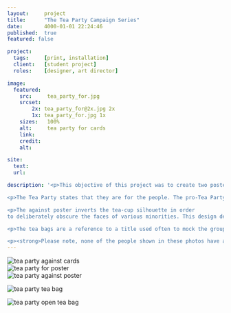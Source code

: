 ```yaml
---
layout:     project
title:      "The Tea Party Campaign Series"
date:       4000-01-01 22:24:46
published:  true
featured: false

project:
  tags:     [print, installation]
  client:   [student project]
  roles:    [designer, art director]

image:
  featured:
    src:     tea_party_for.jpg
    srcset:  
        2x: tea_party_for@2x.jpg 2x
        1x: tea_party_for.jpg 1x
    sizes:   100%
    alt:     tea party for cards
    link:
    credit:
    alt:

site:
  text:
  url: 

description: '<p>This objective of this project was to create two posters, one that supported a political movement and another that opposed it. Once the posters were created, the designer was required to pick one side and execute an installation that reflected that choice.</p>

<p>The Tea Party states that they are for the people. The pro-Tea Party poster is therefore created using individual tiles with various images of people’s faces. The beliefs of the political group are written beneath the portraits.</p>

<p>The against poster inverts the tea-cup silhouette in order
to deliberately obscure the faces of various minorities. This design decision was derived from the accusation that the Tea Party is racist. The copy below their portraits details various poll statistics that support this accusation.</p>

<p>The tea bags are a reference to a title used often to mock the group, “The Tea Baggers.” The red tea bags were placed in mugs in different stores.</p>

<p><strong>Please note, none of the people shown in these photos have any affiliation with the Tea Party or this project.</strong></p>'
---
```


<div class="width--wide">
    <img src="{{ site.baseurl }}/img/work/tea-party-series/tea_party_against.jpg"
     srcset="{{ site.baseurl }}/img/work/tea-party-series/tea_party_against@2x.jpg 2x, {{ site.baseurl }}/img/work/tea-party-series/tea_party_against.jpg 1x"
     sizes="100%"  
     alt="tea party against cards">
</div>

<div class="width--wide">
<div class="width--1_2">
    <img src="{{ site.baseurl }}/img/work/tea-party-series/tea_party_for_poster.jpg"
         srcset="{{ site.baseurl }}/img/work/tea-party-series/tea_party_for_poster@2x.jpg 2x, {{ site.baseurl }}/img/work/tea-party-series/tea_party_for_poster.jpg 1x"
         sizes="100%"  
         alt="tea party for poster">
</div>

<div class="width--1_2">
    <img src="{{ site.baseurl }}/img/work/tea-party-series/tea_party_against_poster.jpg"
         srcset="{{ site.baseurl }}/img/work/tea-party-series/tea_party_against_poster@2x.jpg 2x, {{ site.baseurl }}/img/work/tea-party-series/tea_party_against_poster.jpg 1x"
         sizes="100%"  
         alt="tea party against poster">
</div>
</div>

<img src="{{ site.baseurl }}/img/work/tea-party-series/tea_party_bag.jpg"
     srcset="{{ site.baseurl }}/img/work/tea-party-series/tea_party_bag@2x.jpg 2x, {{ site.baseurl }}/img/work/tea-party-series/tea_party_bag.jpg 1x"
     sizes="100%"  
     alt="tea party tea bag">

<div class="width--wide">
    <img src="{{ site.baseurl }}/img/work/tea-party-series/tea_party_bag_open.jpg"
     srcset="{{ site.baseurl }}/img/work/tea-party-series/tea_party_bag_open@2x.jpg 2x, {{ site.baseurl }}/img/work/tea-party-series/tea_party_bag_open.jpg 1x"
     sizes="100%"  
     alt="tea party open tea bag">
     </div>